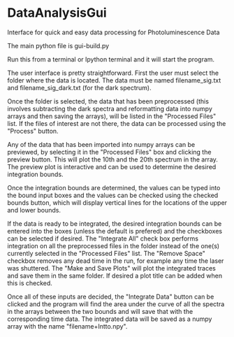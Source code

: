 # DataAnalysisGui
Interface for quick and easy data processing for Photoluminescence Data

The main python file is gui-build.py

Run this from a terminal or Ipython terminal and it will start the program.

The user interface is pretty straightforward. First the user must select the folder where
the data is located. The data must be named filename_sig.txt and filename_sig_dark.txt (for
the dark spectrum).

Once the folder is selected, the data that has been preprocessed (this involves subtracting the 
dark spectra and reformatting data into numpy arrays and then saving the arrays),  will be listed
in the "Processed Files" list. If the files of interest are not there, the data can be processed
using the "Process" button.

Any of the data that has been imported into numpy arrays can be previewed, by selecting it in the
"Processed Files" box and clicking the preview button. This will plot the 10th and the 20th spectrum
in the array. The preview plot is interactive and can be used to determine the desired integration
bounds.

Once the integration bounds are determined, the values can be typed into the bound input boxes and the
values can be checked using the checked bounds button, which will display vertical lines for the locations
of the upper and lower bounds.

If the data is ready to be integrated, the desired integration bounds can be entered into the boxes (unless the
default is prefered) and the checkboxes can be selected if desired. The "Integrate All" check box performs integration
on all the preprocessed files in the folder instead of the one(s) currently selected in the "Processed Files" list. The
"Remove Space" checkbox removes any dead time in the run, for example any time the laser was shuttered. The "Make and 
Save Plots" will plot the integrated traces and save them in the same folder. If desired a plot title can be added when
this is checked.

Once all of these inputs are decided, the "Integrate Data" button can be clicked and the program will find the area under the
curve of all the spectra in the arrays between the two bounds and will save that with the corresponding time data. The integrated
data will be saved as a numpy array with the name "filename+Int<upperbound>to<lowerbound>.npy".
